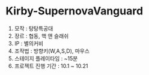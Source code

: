 # Kirby-SupernovaVanguard
1. 모작 : 탕탕특공대
2. 장르 : 협동, 핵 앤 슬래쉬
3. IP : 별의커비
4. 조작법 : 방향키(W,A,S,D), 마우스
5. 스테이지 플레이타임 : ~15분
6. 프로젝트 진행 기간 : 10.1 ~ 10.21
